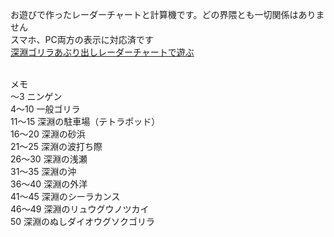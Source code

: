 お遊びで作ったレーダーチャートと計算機です。どの界隈とも一切関係はありません<br>
スマホ、PC両方の表示に対応済です<br>
[深淵ゴリラあぶり出しレーダーチャートで遊ぶ](https://ll4-hzn1l.github.io/uho-chart/max10_keisan_5chart.htm)　<br><br>

メモ<br>
～3	ニンゲン<br>
4～10		一般ゴリラ<br>
11～15	深淵の駐車場（テトラポッド）<br>
16～20	深淵の砂浜<br>
21～25	深淵の波打ち際<br>
26～30	深淵の浅瀬<br>
31～35	深淵の沖<br>
36～40	深淵の外洋<br>
41～45	深淵のシーラカンス<br>
46～49	深淵のリュウグウノツカイ<br>
50			深淵のぬしダイオウグソクゴリラ<br>
